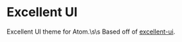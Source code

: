 # Excellent UI

Excellent UI theme for Atom.\s\s
Based off of [excellent-ui](https://github.com/olmokramer/atom-excellent-ui).
